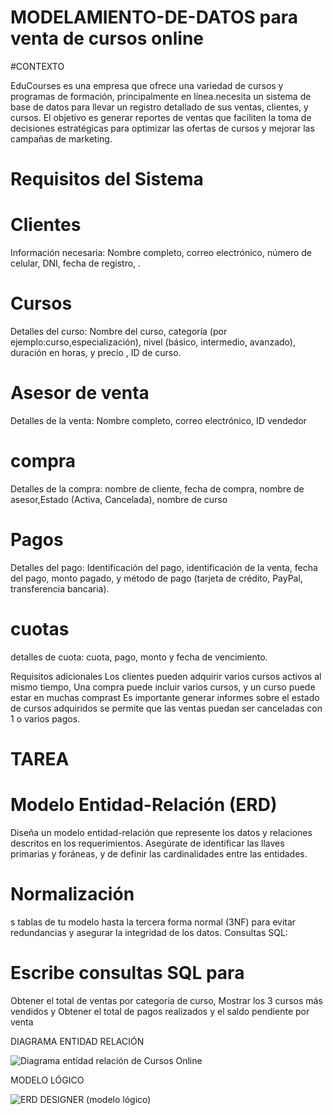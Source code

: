 # MODELAMIENTO-DE-DATOS para venta de cursos online
#CONTEXTO

EduCourses es una empresa que ofrece una variedad de cursos y programas de formación, principalmente en línea.necesita un sistema de base de datos para llevar un registro detallado de sus ventas, clientes, y cursos. El objetivo es generar reportes de ventas que faciliten la toma de decisiones estratégicas para optimizar las ofertas de cursos y mejorar las campañas de marketing. 
# Requisitos del Sistema
# Clientes
Información necesaria: Nombre completo, correo electrónico, número de celular, DNI, fecha de registro, .
# Cursos
Detalles del curso: Nombre del curso, categoría (por ejemplo:curso,especialización), nivel (básico, intermedio, avanzado), duración en horas, y precio , ID de curso.
# Asesor de venta 
 Detalles de la venta: Nombre completo, correo electrónico, ID vendedor
 # compra
 Detalles de la compra:  nombre de cliente, fecha de compra, nombre de asesor,Estado (Activa, Cancelada), nombre de curso
# Pagos
Detalles del pago: Identificación del pago, identificación de la venta, fecha del pago, monto pagado, y método de pago (tarjeta de crédito, PayPal, transferencia bancaria).
# cuotas
detalles de cuota: cuota, pago, monto y fecha de vencimiento.

Requisitos adicionales
Los clientes pueden adquirir varios cursos  activos al mismo tiempo, Una compra puede incluir varios cursos, y un curso puede estar en muchas comprast Es importante generar informes sobre el estado de cursos adquiridos se permite que las ventas puedan ser canceladas con 1 o varios pagos.

# TAREA
# Modelo Entidad-Relación (ERD)
Diseña un modelo entidad-relación que represente los datos y relaciones descritos en los requerimientos. Asegúrate de identificar las llaves primarias y foráneas, y de definir las cardinalidades entre las entidades.

# Normalización
s tablas de tu modelo hasta la tercera forma normal (3NF) para evitar redundancias y asegurar la integridad de los datos. Consultas SQL:

# Escribe consultas SQL para
Obtener el total de ventas por categoría de curso,
Mostrar los 3 cursos más vendidos y
Obtener el total de pagos realizados y el saldo pendiente por venta

DIAGRAMA ENTIDAD RELACIÓN


![Diagrama entidad relación de  Cursos Online ](https://github.com/user-attachments/assets/1e27af27-bdf3-4885-898c-ee9517ca4a78)

MODELO LÓGICO

![ERD DESIGNER (modelo lógico)](https://github.com/user-attachments/assets/815b674d-396a-49a7-9dd3-34a88a5fa438)


